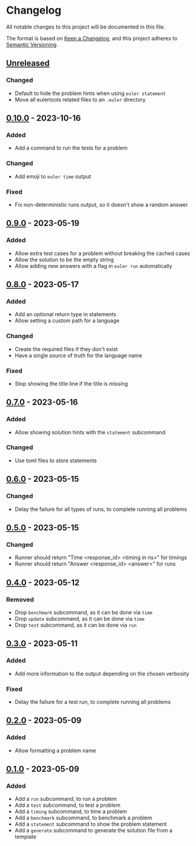 # Changelog

All notable changes to this project will be documented in this file.

The format is based on [Keep a Changelog], and this project adheres to [Semantic Versioning].

## [Unreleased]

### Changed

- Default to hide the problem hints when using `euler statement`
- Move all eulertools related files to an `.euler` directory

## [0.10.0] - 2023-10-16

### Added

- Add a command to run the tests for a problem

### Changed

- Add emoji to `euler time` output

### Fixed

- Fix non-deterministic runs output, so it doesn't show a random answer

## [0.9.0] - 2023-05-19

### Added

- Allow extra test cases for a problem without breaking the cached cases
- Allow the solution to be the empty string
- Allow adding new answers with a flag in `euler run` automatically

## [0.8.0] - 2023-05-17

### Added

- Add an optional return type in statements
- Allow setting a custom path for a language

### Changed

- Create the required files if they don't exist
- Have a single source of truth for the language name

### Fixed

- Stop showing the title line if the title is missing

## [0.7.0] - 2023-05-16

### Added

- Allow showing solution hints with the `statement` subcommand

### Changed

- Use toml files to store statements

## [0.6.0] - 2023-05-15

### Changed

- Delay the failure for all types of runs, to complete running all problems

## [0.5.0] - 2023-05-15

### Changed

- Runner should return "Time &lt;response_id&gt; &lt;timing in ns&gt;" for timings
- Runner should return "Answer &lt;response_id&gt; &lt;answer&gt;" for runs

## [0.4.0] - 2023-05-12

### Removed

- Drop `benchmark` subcommand, as it can be done via `time`
- Drop `update` subcommand, as it can be done via `time`
- Drop `test` subcommand, as it can be done via `run`

## [0.3.0] - 2023-05-11

### Added

- Add more information to the output depending on the chosen verbosity

### Fixed

- Delay the failure for a test run, to complete running all problems

## [0.2.0] - 2023-05-09

### Added

- Allow formatting a problem name

## [0.1.0] - 2023-05-09

### Added

- Add a `run` subcommand, to run a problem
- Add a `test` subcommand, to test a problem
- Add a `timing` subcommand, to time a problem
- Add a `benchmark` subcommand, to benchmark a problem
- Add a `statement` subcommand to show the problem statement
- Add a `generate` subcommand to generate the solution file from a template

[Keep a Changelog]: https://keepachangelog.com/en/1.0.0/
[Semantic Versioning]: https://semver.org/spec/v2.0.0.html
[Unreleased]: https://github.com/spapanik/eulertools/compare/v0.10.0...main
[0.10.0]: https://github.com/spapanik/yamk/compare/v0.9.0...v0.10.0
[0.9.0]: https://github.com/spapanik/yamk/compare/v0.8.0...v0.9.0
[0.8.0]: https://github.com/spapanik/yamk/compare/v0.7.0...v0.8.0
[0.7.0]: https://github.com/spapanik/yamk/compare/v0.6.0...v0.7.0
[0.6.0]: https://github.com/spapanik/yamk/compare/v0.5.0...v0.6.0
[0.5.0]: https://github.com/spapanik/yamk/compare/v0.4.0...v0.5.0
[0.4.0]: https://github.com/spapanik/yamk/compare/v0.3.0...v0.4.0
[0.3.0]: https://github.com/spapanik/yamk/compare/v0.2.0...v0.3.0
[0.2.0]: https://github.com/spapanik/yamk/compare/v0.1.0...v0.2.0
[0.1.0]: https://github.com/spapanik/yamk/releases/tag/v0.1.0
